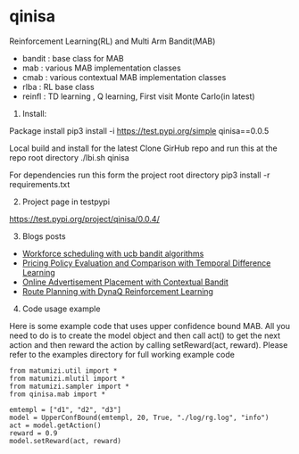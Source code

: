 # qinisa

Reinforcement Learning(RL) and Multi Arm Bandit(MAB)
* bandit : base class for MAB
* mab : various MAB implementation classes
* cmab : various contextual MAB implementation classes
* rlba : RL base class
* reinfl : TD learning , Q learning, First visit Monte Carlo(in latest)



1. Install:

Package install
pip3 install -i https://test.pypi.org/simple qinisa==0.0.5

Local build and install for the latest
Clone GirHub repo and run this at the repo root directory
./lbi.sh qinisa

For dependencies run this form the project root directory
pip3 install -r requirements.txt


2. Project page in testpypi

https://test.pypi.org/project/qinisa/0.0.4/


3. Blogs posts

* [Workforce scheduling with ucb bandit algorithms](https://pkghosh.wordpress.com/2022/03/28/gig-economy-workforce-scheduling-with-reinforcement-learning/)
* [Pricing Policy Evaluation and Comparison with Temporal Difference Learning](https://pkghosh.wordpress.com/2022/07/31/pricing-policy-evaluation-and-comparison-with-temporal-difference-learning/)
* [Online Advertisement Placement with Contextual Bandit](https://pkghosh.wordpress.com/2023/07/27/online-advertisement-placement-with-contextual-bandit/)
* [Route Planning with DynaQ Reinforcement Learning](https://pkghosh.wordpress.com/2024/04/23/route-planning-with-dynaq-reinforcement-learning/)

4. Code usage example

Here is some example code that uses upper confidence bound MAB. All you need to do is to create the model object 
and then call act() to get the next action and then reward the action by calling setReward(act, reward). Please refer 
to the examples directory for full working example code

	from matumizi.util import *
	from matumizi.mlutil import *
	from matumizi.sampler import *
	from qinisa.mab import *

	emtempl = ["d1", "d2", "d3"]	
	model = UpperConfBound(emtempl, 20, True, "./log/rg.log", "info")
	act = model.getAction()	
	reward = 0.9
	model.setReward(act, reward)
	
